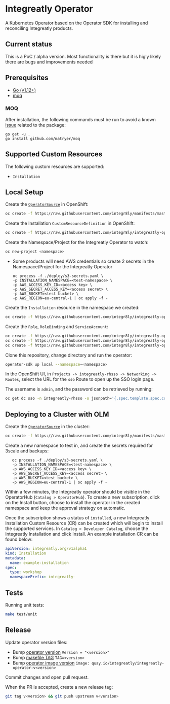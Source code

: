 # Integreatly Operator

A Kubernetes Operator based on the Operator SDK for installing and reconciling Integreatly products.

## Current status

This is a PoC / alpha version. Most functionality is there but it is higly likely there are bugs and improvements needed

## Prerequisites
- [Go (v1.12+)](https://golang.org/dl/) 
- [moq](https://github.com/matryer/moq)

### MOQ
After installation, the following commands must be run to avoid a known [issue](https://github.com/matryer/moq/issues/98) related to the package:
```
go get -u .
go install github.com/matryer/moq
```

## Supported Custom Resources

The following custom resources are supported:

- `Installation`

## Local Setup

Create the [`OperatorSource`](https://raw.githubusercontent.com/integr8ly/manifests/master/operator-source.yml) in OpenShift:
```sh
oc create -f https://raw.githubusercontent.com/integr8ly/manifests/master/operator-source.yml
```

Create the Installation `CustomResourceDefinition` in OpenShift:
```sh
oc create -f https://raw.githubusercontent.com/integr8ly/integreatly-operator/master/deploy/crds/installation.crd.yaml
```

Create the Namespace/Project for the Integreatly Operator to watch:
```sh
oc new-project <namespace>
```

- Some products will need AWS credentials so create 2 secrets in the Namespace/Project for the Integreatly Operator
    ```
   oc process -f ./deploy/s3-secrets.yaml \
   -p INSTALLATION_NAMESPACE=<test-namespace> \
   -p AWS_ACCESS_KEY_ID=<access key> \
   -p AWS_SECRET_ACCESS_KEY=<access secret> \
   -p AWS_BUCKET=<test bucket> \
   -p AWS_REGION=eu-central-1 | oc apply -f -
    ```

Create the `Installation` resource in the namespace we created:
```sh
oc create -f https://raw.githubusercontent.com/integr8ly/integreatly-operator/master/deploy/crds/examples/installation.cr.yaml
```

Create the `Role`, `RoleBinding` and `ServiceAccount`:
```sh
oc create -f https://raw.githubusercontent.com/integr8ly/integreatly-operator/master/deploy/service_account.yaml
oc create -f https://raw.githubusercontent.com/integr8ly/integreatly-operator/master/deploy/role.yaml
oc create -f https://raw.githubusercontent.com/integr8ly/integreatly-operator/master/deploy/role_binding.yaml
```

Clone this repository, change directory and run the operator:
```sh
operator-sdk up local --namespace=<namespace>
```

In the OpenShift UI, in `Projects -> integreatly-rhsso -> Networking -> Routes`, select the URL for the `sso` Route to open up the SSO login page.

The username is `admin`, and the password can be retrieved by running:
```sh
oc get dc sso -n integreatly-rhsso -o jsonpath='{.spec.template.spec.containers[0].env[?(@.name=="SSO_ADMIN_PASSWORD")].value}'
```


## Deploying to a Cluster with OLM

Create the [`OperatorSource`](https://raw.githubusercontent.com/integr8ly/manifests/master/operator-source.yml) in the cluster:
```sh
oc create -f https://raw.githubusercontent.com/integr8ly/manifests/master/operator-source.yml
```

Create a new namespace to test in, and create the secrets required for 3scale and backups:
```
   oc process -f ./deploy/s3-secrets.yaml \
   -p INSTALLATION_NAMESPACE=<test-namespace> \
   -p AWS_ACCESS_KEY_ID=<access key> \
   -p AWS_SECRET_ACCESS_KEY=<access secret> \
   -p AWS_BUCKET=<test bucket> \
   -p AWS_REGION=eu-central-1 | oc apply -f -
```

Within a few minutes, the Integreatly operator should be visible in the OperatorHub (`Catalog > OperatorHub`). To create a new subscription, click on the Install button, choose to install the operator in the created namespace and keep the approval strategy on automatic.


Once the subscription shows a status of `installed`, a new Integreatly Installation Custom Resource (CR) can be created which will begin to install the supported services. In `Catalog > Developer Catalog`, choose the Integreatly Installation and click Install. An example installation CR can be found below:

```yml
apiVersion: integreatly.org/v1alpha1
kind: Installation
metadata:
  name: example-installation
spec:
  type: workshop
  namespacePrefix: integreatly-
```

## Tests

Running unit tests:

```sh
make test/unit
```

## Release

Update operator version files:

* Bump [operator version](version/version.go)
```Version = "<version>"```
* Bump [makefile TAG](Makefile)
```TAG=<version>```
* Bump [operator image version](deploy/operator.yaml)
```image: quay.io/integreatly/integreatly-operator:v<version>```

Commit changes and open pull request.

When the PR is accepted, create a new release tag:

```sh
git tag v<version> && git push upstream v<version>
```


